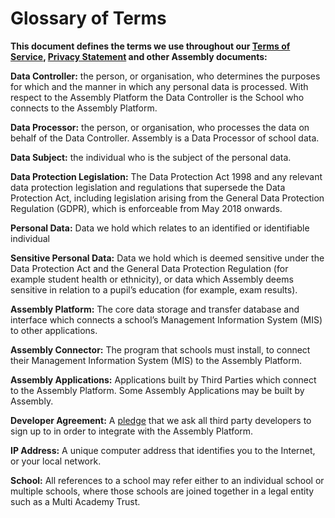 # Glossary of Terms

__This document defines the terms we use throughout our [Terms of Service](http://assembly.education/terms), [Privacy Statement](http://assembly.education/privacy) and other Assembly documents:__

__Data Controller:__ the person, or organisation, who determines the purposes for which and the manner in which any personal data is processed.  With respect to the Assembly Platform the Data Controller is the School who connects to the Assembly Platform.

__Data Processor:__  the person, or organisation, who processes the data on behalf of the Data Controller.  Assembly is a Data Processor of school data.

__Data Subject:__ the individual who is the subject of the personal data.

__Data Protection Legislation:__ The Data Protection Act 1998 and any relevant data protection legislation and regulations that supersede the Data Protection Act, including legislation arising from the General Data Protection Regulation (GDPR), which is enforceable from May 2018 onwards.

__Personal Data:__ Data we hold which relates to an identified or identifiable individual

__Sensitive Personal Data:__ Data we hold which is deemed sensitive under the Data Protection Act and the General Data Protection Regulation (for example student health or ethnicity), or data which Assembly deems sensitive in relation to a pupil’s education (for example, exam results).

__Assembly Platform:__ The core data storage and transfer database and interface which connects a school’s Management Information System (MIS) to other applications.

__Assembly Connector:__ The program that schools must install, to connect their Management Information System (MIS) to the Assembly Platform.

__Assembly Applications:__ Applications built by Third Parties which connect to the Assembly Platform.  Some Assembly Applications may be built by Assembly.

__Developer Agreement:__ A [pledge](http://assembly.education/developer-agreement) that we ask all third party developers to sign up to in order to integrate with the Assembly Platform.

__IP Address:__ A unique computer address that identifies you to the Internet, or your local network.

__School:__ All references to a school may refer either to an individual school or multiple schools, where those schools are joined together in a legal entity such as a Multi Academy Trust.
